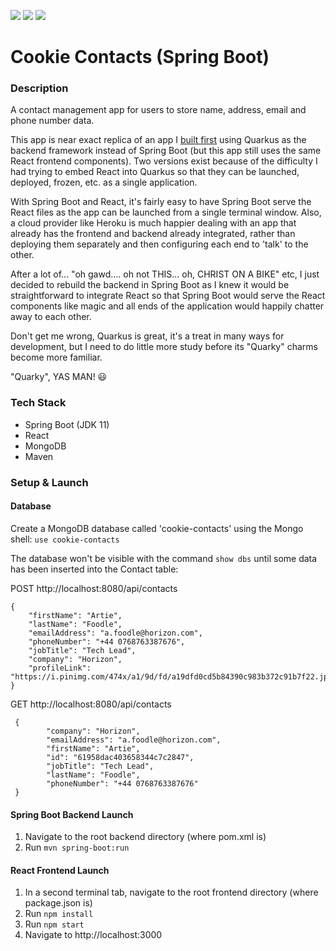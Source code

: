 ![](https://github.com/Lylio/image-repo/blob/master/logos/spring-boot.png?raw=true)
![](https://github.com/Lylio/image-repo/blob/master/logos/react.png?raw=true)
![](https://github.com/Lylio/image-repo/blob/master/logos/mongodb.png?raw=true)

# Cookie Contacts (Spring Boot)

### Description
A contact management app for users to store name, address, email and phone number data.

This app is near exact replica of an app I [built first](https://github.com/Lylio/cookie-contacts-quarkus) using Quarkus as the backend framework instead of Spring Boot (but this app still uses
the same React frontend components). Two versions exist because of the difficulty I had
trying to embed React into Quarkus so that they can be launched, deployed, frozen, etc. as a single application. 

With Spring Boot and React, it's fairly easy to have Spring Boot serve the React files as the app can be launched from a single terminal window. Also, a cloud provider
like Heroku is much happier dealing with an app that already has the frontend and backend already integrated, rather than deploying them separately and
then configuring each end to 'talk' to the other.

After a lot of... "oh gawd.... oh not THIS... oh, CHRIST ON A BIKE" etc, I just decided to rebuild the backend in Spring Boot as I knew it would be straightforward to integrate React
so that Spring Boot would serve the React components like magic and all ends of the application would happily chatter away to
each other.

Don't get me wrong, Quarkus is great, it's a treat in many ways for development, but I need to do little more study before its "Quarky" charms become more familiar.

"Quarky", YAS MAN! 😃

### Tech Stack
- Spring Boot (JDK 11)
- React
- MongoDB
- Maven

### Setup & Launch

#### Database
Create a MongoDB database called 'cookie-contacts' using the Mongo shell:
`use cookie-contacts`

The database won't be visible with the command `show dbs` until some data has been inserted
into the Contact table:

POST http://localhost:8080/api/contacts
```
{
    "firstName": "Artie",
    "lastName": "Foodle",
    "emailAddress": "a.foodle@horizon.com",
    "phoneNumber": "+44 0768763387676",
    "jobTitle": "Tech Lead",
    "company": "Horizon",
    "profileLink": "https://i.pinimg.com/474x/a1/9d/fd/a19dfd0cd5b84390c983b372c91b7f22.jpg"
}
```

GET http://localhost:8080/api/contacts
```
 {
        "company": "Horizon",
        "emailAddress": "a.foodle@horizon.com",
        "firstName": "Artie",
        "id": "61958dac403658344c7c2847",
        "jobTitle": "Tech Lead",
        "lastName": "Foodle",
        "phoneNumber": "+44 0768763387676"
 }
```

#### Spring Boot Backend Launch
1. Navigate to the root backend directory (where pom.xml is)
2. Run `mvn spring-boot:run`

#### React Frontend Launch
1. In a second terminal tab, navigate to the root frontend directory (where package.json is)
2. Run `npm install`
3. Run `npm start`
4. Navigate to http://localhost:3000




